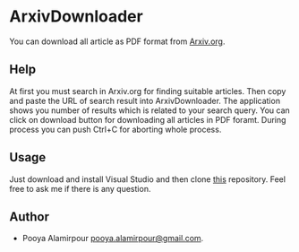 # ArxivDownloader
You can download all article as PDF format from [Arxiv.org](Arxiv.org). 

## Help
At first you must search in Arxiv.org for finding suitable articles. Then copy and paste the URL of search result into ArxivDownloader. The application shows you number of results which is related to your search query. You can click on download button for downloading all articles in PDF foramt. During process you can push Ctrl+C for aborting whole process.

## Usage
Just download and install Visual Studio and then clone [this](https://github.com/PooyaAlamirpour/ArxivDownloader) repository. Feel free to ask me if there is any question.

## Author
- Pooya Alamirpour [pooya.alamirpour@gmail.com](pooya.alamirpour@gmail.com).